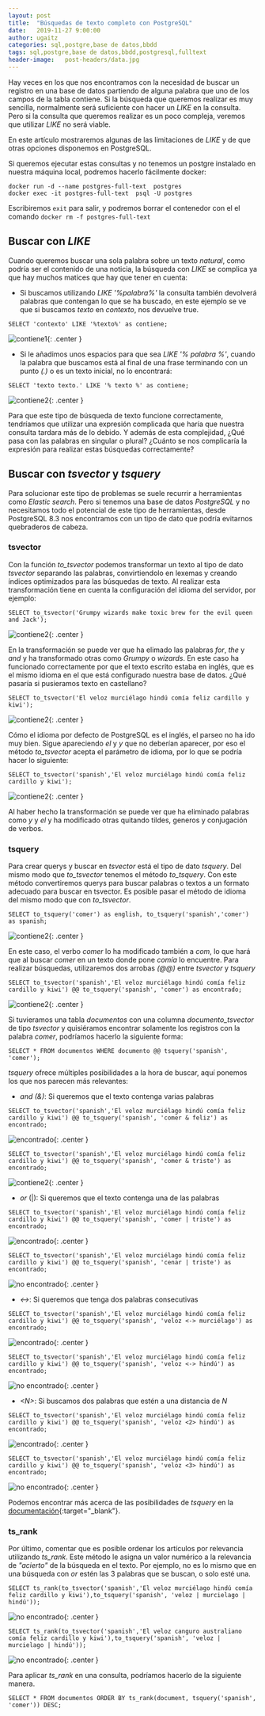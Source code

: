 ```yaml
---
layout: post
title:  "Búsquedas de texto completo con PostgreSQL"
date:   2019-11-27 9:00:00
author: ugaitz
categories: sql,postgre,base de datos,bbdd
tags: sql,postgre,base de datos,bbdd,postgresql,fulltext
header-image:	post-headers/data.jpg
---
```


Hay veces en los que nos encontramos con la necesidad de buscar un registro en una base de datos partiendo de alguna palabra que uno de los campos de la tabla contiene. Si la búsqueda que queremos realizar es muy sencilla, normalmente será suficiente con hacer un _LIKE_ en la consulta. Pero si la consulta que queremos realizar es un poco compleja, veremos que utilizar _LIKE_ no será viable.

En este artículo mostraremos algunas de las limitaciones de _LIKE_ y de que otras opciones disponemos en PostgreSQL. 

Si queremos ejecutar estas consultas y no tenemos un postgre instalado en nuestra máquina local, podremos hacerlo fácilmente docker:

```
docker run -d --name postgres-full-text  postgres
docker exec -it postgres-full-text  psql -U postgres
```
Escribiremos `exit` para salir, y podremos borrar el contenedor con el el comando `docker rm -f postgres-full-text`

## Buscar con _LIKE_
Cuando queremos buscar una sola palabra sobre un texto _natural_, como podría ser el contenido de una noticia, la búsqueda con _LIKE_ se complica ya que hay muchos matices que hay que tener en cuenta:

- Si buscamos utilizando _LIKE '%palabra%'_ la consulta también devolverá palabras que contengan lo que se ha buscado, en este ejemplo se ve que si buscamos _texto_ en _contexto_, nos devuelve true.

```
SELECT 'contexto' LIKE '%texto%' as contiene;
```

![contiene1](/assets/images/2019-10-03-busqueda-textos-postgresql/contiene-1.png){: .center }

- Si le añadimos unos espacios para que sea _LIKE '% palabra %'_, cuando la palabra que buscamos está al final de una frase terminando con un punto _(.)_ o es un texto inicial, no lo encontrará:

```
SELECT 'texto texto.' LIKE '% texto %' as contiene;
```
![contiene2](/assets/images/2019-10-03-busqueda-textos-postgresql/contiene-2.png){: .center }

Para que este tipo de búsqueda de texto funcione correctamente, tendríamos que utilizar una expresión complicada que haría que nuestra consulta tardara más de lo debido. Y además de esta complejidad, ¿Qué pasa con las palabras en singular o plural? ¿Cuánto se nos complicaría la expresión para realizar estas búsquedas correctamente?

## Buscar con _tsvector_ y _tsquery_

Para solucionar este tipo de problemas se suele recurrir a herramientas como _Elastic search_. Pero si tenemos una base de datos _PostgreSQL_ y no necesitamos todo el potencial de este tipo de herramientas, desde PostgreSQL 8.3 nos encontramos con un tipo de dato que podría evitarnos quebraderos de cabeza.

### tsvector

Con la función _to_tsvector_ podemos transformar un texto al tipo de dato _tsvector_ separando las palabras, convirtiendolo en lexemas y creando índices optimizados para las búsquedas de texto. Al realizar esta transformación tiene en cuenta la configuración del idioma del servidor, por ejemplo:

```
SELECT to_tsvector('Grumpy wizards make toxic brew for the evil queen and Jack');
```

![contiene2](/assets/images/2019-10-03-busqueda-textos-postgresql/grumpy-wizard.png){: .center }

En la transformación se puede ver que ha elimado las palabras _for_, _the_ y _and_ y ha transformado otras como _Grumpy_ o _wizards_. En este caso ha funcionado correctamente por que el texto escrito estaba en inglés, que es el mismo idioma en el que está configurado nuestra base de datos. ¿Qué pasaría si pusieramos texto en castellano?

```
SELECT to_tsvector('El veloz murciélago hindú comía feliz cardillo y kiwi');
```
![contiene2](/assets/images/2019-10-03-busqueda-textos-postgresql/murcielagohindu-1.png){: .center }

Cómo el idioma por defecto de PostgreSQL es el inglés, el parseo no ha ido muy bien. Sigue apareciendo _el_ y _y_ que no deberían aparecer, por eso el método _to_tsvector_ acepta el parámetro de idioma, por lo que se podría hacer lo siguiente:

```
SELECT to_tsvector('spanish','El veloz murciélago hindú comía feliz cardillo y kiwi');
```
![contiene2](/assets/images/2019-10-03-busqueda-textos-postgresql/murcielagohindu-2.png){: .center }

Al haber hecho la transformación se puede ver que ha eliminado palabras como _y_ y _el_ y ha modificado otras quitando tildes, generos y conjugación de verbos.

### tsquery

Para crear querys y buscar en _tsvector_ está el tipo de dato _tsquery_. Del mismo modo que _to_tsvector_ tenemos el método _to_tsquery_. Con este método convertiremos querys para buscar palabras o textos a un formato adecuado para buscar en tsvector. Es posible pasar el método de idioma del mismo modo que con _to_tsvector_.

```
SELECT to_tsquery('comer') as english, to_tsquery('spanish','comer') as spanish;
```

![contiene2](/assets/images/2019-10-03-busqueda-textos-postgresql/murcielagohindu-3.png){: .center }

En este caso, el verbo _comer_ lo ha modificado también a _com_, lo que hará que al buscar _comer_ en un texto donde pone _comía_ lo encuentre. Para realizar búsquedas, utilizaremos dos arrobas _(@@)_ entre _tsvector_ y _tsquery_

```
SELECT to_tsvector('spanish','El veloz murciélago hindú comía feliz cardillo y kiwi') @@ to_tsquery('spanish', 'comer') as encontrado;
```

![contiene2](/assets/images/2019-10-03-busqueda-textos-postgresql/encontrado.png){: .center }

Si tuvieramos una tabla _documentos_ con una columna _documento_tsvector_ de tipo _tsvector_ y quisiéramos encontrar solamente los registros con la palabra _comer_, podríamos hacerlo la siguiente forma:

```
SELECT * FROM documentos WHERE documento @@ tsquery('spanish', 'comer');
```

_tsquery_ ofrece múltiples posibilidades a la hora de buscar, aquí ponemos los que nos parecen más relevantes:

- _and (&)_: Si queremos que el texto contenga varias palabras

```
SELECT to_tsvector('spanish','El veloz murciélago hindú comía feliz cardillo y kiwi') @@ to_tsquery('spanish', 'comer & feliz') as encontrado;
```
![encontrado](/assets/images/2019-10-03-busqueda-textos-postgresql/encontrado.png){: .center }

```
SELECT to_tsvector('spanish','El veloz murciélago hindú comía feliz cardillo y kiwi') @@ to_tsquery('spanish', 'comer & triste') as encontrado;
```
![contiene2](/assets/images/2019-10-03-busqueda-textos-postgresql/noencontrado.png){: .center }

- _or_ (\|): Si queremos que el texto contenga una de las palabras

```
SELECT to_tsvector('spanish','El veloz murciélago hindú comía feliz cardillo y kiwi') @@ to_tsquery('spanish', 'comer | triste') as encontrado;
```
![encontrado](/assets/images/2019-10-03-busqueda-textos-postgresql/encontrado.png){: .center }

```
SELECT to_tsvector('spanish','El veloz murciélago hindú comía feliz cardillo y kiwi') @@ to_tsquery('spanish', 'cenar | triste') as encontrado;
```
![no encontrado](/assets/images/2019-10-03-busqueda-textos-postgresql/noencontrado.png){: .center }

- _<->_: Si queremos que tenga dos palabras consecutivas

```
SELECT to_tsvector('spanish','El veloz murciélago hindú comía feliz cardillo y kiwi') @@ to_tsquery('spanish', 'veloz <-> murciélago') as encontrado;
```
![encontrado](/assets/images/2019-10-03-busqueda-textos-postgresql/encontrado.png){: .center }

```
SELECT to_tsvector('spanish','El veloz murciélago hindú comía feliz cardillo y kiwi') @@ to_tsquery('spanish', 'veloz <-> hindú') as encontrado;
```
![no encontrado](/assets/images/2019-10-03-busqueda-textos-postgresql/noencontrado.png){: .center }

- _&lt;N&gt;_: Si buscamos dos palabras que estén a una distancia de _N_

```
SELECT to_tsvector('spanish','El veloz murciélago hindú comía feliz cardillo y kiwi') @@ to_tsquery('spanish', 'veloz <2> hindú') as encontrado;
```
![encontrado](/assets/images/2019-10-03-busqueda-textos-postgresql/encontrado.png){: .center }

```
SELECT to_tsvector('spanish','El veloz murciélago hindú comía feliz cardillo y kiwi') @@ to_tsquery('spanish', 'veloz <3> hindú') as encontrado;
```
![no encontrado](/assets/images/2019-10-03-busqueda-textos-postgresql/noencontrado.png){: .center }

Podemos encontrar más acerca de las posibilidades de _tsquery_ en la [documentación][textsearch-documentation]{:target="_blank"}.

### ts_rank

Por último, comentar que es posible ordenar los artículos por relevancia utilizando _ts_rank_. Este método le asigna un valor numérico a la relevancia de _"acierto"_ de la búsqueda en el texto. Por ejemplo, no es lo mismo que en una búsqueda con _or_ estén las 3 palabras que se buscan, o solo esté una.

```
SELECT ts_rank(to_tsvector('spanish','El veloz murciélago hindú comía feliz cardillo y kiwi'),to_tsquery('spanish', 'veloz | murcielago | hindú'));
```
![no encontrado](/assets/images/2019-10-03-busqueda-textos-postgresql/rank-1.png){: .center }

```
SELECT ts_rank(to_tsvector('spanish','El veloz canguro australiano comía feliz cardillo y kiwi'),to_tsquery('spanish', 'veloz | murcielago | hindú'));
```
![no encontrado](/assets/images/2019-10-03-busqueda-textos-postgresql/rank-2.png){: .center }

Para aplicar _ts_rank_ en una consulta, podríamos hacerlo de la siguiente manera.

```
SELECT * FROM documentos ORDER BY ts_rank(document, tsquery('spanish', 'comer')) DESC;
```

[textsearch-documentation]: https://www.postgresql.org/docs/current/textsearch.html